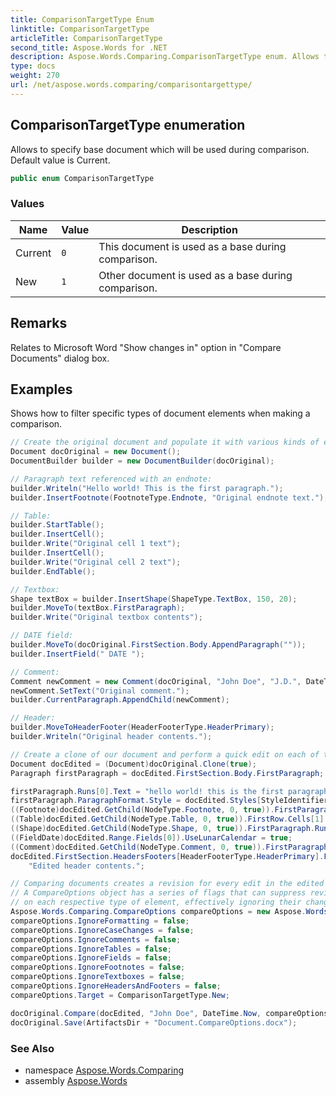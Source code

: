 ```yaml
---
title: ComparisonTargetType Enum
linktitle: ComparisonTargetType
articleTitle: ComparisonTargetType
second_title: Aspose.Words for .NET
description: Aspose.Words.Comparing.ComparisonTargetType enum. Allows to specify base document which will be used during comparison. Default value is Current in C#.
type: docs
weight: 270
url: /net/aspose.words.comparing/comparisontargettype/
---
```

## ComparisonTargetType enumeration

Allows to specify base document which will be used during comparison. Default value is Current.

```csharp
public enum ComparisonTargetType
```

### Values

| Name | Value | Description |
| --- | --- | --- |
| Current | `0` | This document is used as a base during comparison. |
| New | `1` | Other document is used as a base during comparison. |

## Remarks

Relates to Microsoft Word "Show changes in" option in "Compare Documents" dialog box.

## Examples

Shows how to filter specific types of document elements when making a comparison.

```csharp
// Create the original document and populate it with various kinds of elements.
Document docOriginal = new Document();
DocumentBuilder builder = new DocumentBuilder(docOriginal);

// Paragraph text referenced with an endnote:
builder.Writeln("Hello world! This is the first paragraph.");
builder.InsertFootnote(FootnoteType.Endnote, "Original endnote text.");

// Table:
builder.StartTable();
builder.InsertCell();
builder.Write("Original cell 1 text");
builder.InsertCell();
builder.Write("Original cell 2 text");
builder.EndTable();

// Textbox:
Shape textBox = builder.InsertShape(ShapeType.TextBox, 150, 20);
builder.MoveTo(textBox.FirstParagraph);
builder.Write("Original textbox contents");

// DATE field:
builder.MoveTo(docOriginal.FirstSection.Body.AppendParagraph(""));
builder.InsertField(" DATE ");

// Comment:
Comment newComment = new Comment(docOriginal, "John Doe", "J.D.", DateTime.Now);
newComment.SetText("Original comment.");
builder.CurrentParagraph.AppendChild(newComment);

// Header:
builder.MoveToHeaderFooter(HeaderFooterType.HeaderPrimary);
builder.Writeln("Original header contents.");

// Create a clone of our document and perform a quick edit on each of the cloned document's elements.
Document docEdited = (Document)docOriginal.Clone(true);
Paragraph firstParagraph = docEdited.FirstSection.Body.FirstParagraph;

firstParagraph.Runs[0].Text = "hello world! this is the first paragraph, after editing.";
firstParagraph.ParagraphFormat.Style = docEdited.Styles[StyleIdentifier.Heading1];
((Footnote)docEdited.GetChild(NodeType.Footnote, 0, true)).FirstParagraph.Runs[1].Text = "Edited endnote text.";
((Table)docEdited.GetChild(NodeType.Table, 0, true)).FirstRow.Cells[1].FirstParagraph.Runs[0].Text = "Edited Cell 2 contents";
((Shape)docEdited.GetChild(NodeType.Shape, 0, true)).FirstParagraph.Runs[0].Text = "Edited textbox contents";
((FieldDate)docEdited.Range.Fields[0]).UseLunarCalendar = true; 
((Comment)docEdited.GetChild(NodeType.Comment, 0, true)).FirstParagraph.Runs[0].Text = "Edited comment.";
docEdited.FirstSection.HeadersFooters[HeaderFooterType.HeaderPrimary].FirstParagraph.Runs[0].Text =
    "Edited header contents.";

// Comparing documents creates a revision for every edit in the edited document.
// A CompareOptions object has a series of flags that can suppress revisions
// on each respective type of element, effectively ignoring their change.
Aspose.Words.Comparing.CompareOptions compareOptions = new Aspose.Words.Comparing.CompareOptions();
compareOptions.IgnoreFormatting = false;
compareOptions.IgnoreCaseChanges = false;
compareOptions.IgnoreComments = false;
compareOptions.IgnoreTables = false;
compareOptions.IgnoreFields = false;
compareOptions.IgnoreFootnotes = false;
compareOptions.IgnoreTextboxes = false;
compareOptions.IgnoreHeadersAndFooters = false;
compareOptions.Target = ComparisonTargetType.New;

docOriginal.Compare(docEdited, "John Doe", DateTime.Now, compareOptions);
docOriginal.Save(ArtifactsDir + "Document.CompareOptions.docx");
```

### See Also

* namespace [Aspose.Words.Comparing](../../aspose.words.comparing/)
* assembly [Aspose.Words](../../)
